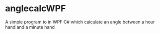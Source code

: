 # anglecalcWPF
A simple program to in WPF C# which calculate an angle between a hour hand and a minute hand
